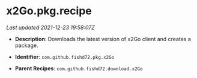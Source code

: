 # x2Go.pkg.recipe

_Last updated 2021-12-23 19:58:07Z_

- **Description**: Downloads the latest version of x2Go client and creates a package.

- **Identifier**: `com.github.fishd72.pkg.x2Go`

- **Parent Recipes**: `com.github.fishd72.download.x2Go`